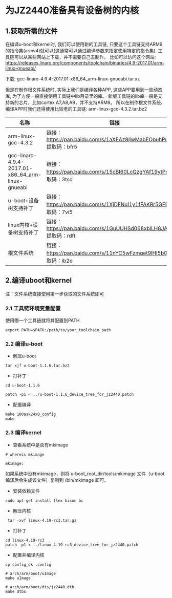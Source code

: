 # 为JZ2440准备具有设备树的内核

## 1.获取所需的文件
在编译u-boot和kernel时, 我们可以使用新的工具链, 
只要这个工具链支持ARM9的指令集(armv4)就可以(这通常可以通过编译参数来指定使用特定的指令集).
工具链可以从某些网站上下载，并不需要自己去制作。
比如可以访问这个网站: https://releases.linaro.org/components/toolchain/binaries/4.9-2017.01/arm-linux-gnueabi/

下载: gcc-linaro-4.9.4-2017.01-x86_64_arm-linux-gnueabi.tar.xz

但是在制作根文件系统时, 实际上我们是编译各种APP, 
这些APP要用到一些动态库, 为了方便一般直接使用工具链中lib目录里的库。
新版工具链的lib库一般是支持新的芯片，比如cortex A7,A8,A9，并不支持ARM9。
所以在制作根文件系统、编译APP时我们还得使用比较老的工具链: arm-linux-gcc-4.3.2.tar.bz2

|名称|链接|
|----|----|
|arm-linux-gcc-4.3.2|链接：https://pan.baidu.com/s/1aXEAz8ljwMabEOpuhPugsQ 提取码：bfr5|
|gcc-linaro-4.9.4-2017.01-x86_64_arm-linux-gnueabi|链接：https://pan.baidu.com/s/15cBI60LcQzgYAf19ytPnOg 提取码：3tso |
|u-boot+设备树支持补丁|链接：https://pan.baidu.com/s/1XjDFNuI1y1fFAKRr5GFElQ 提取码：7vi5|
|linux内核+设备树支持补丁|链接：https://pan.baidu.com/s/1GuUUHSd068xblLH8JAXMAA 提取码：rdft |
|根文件系统|链接：https://pan.baidu.com/s/11nYC5wFzmget9lHI5b0iBw 提取码：ib2o|


## 2.编译uboot和kernel

注：文件系统直接使用第一步获取的文件系统即可

### 2.1 工具链环境变量配置

使用哪一个工具链就将其配置到PATH

```
export PATH=$PATH:/path/to/your_toolchain_path
```

### 2.2 编译u-boot

* 解压u-boot

```
tar xjf u-boot-1.1.6.tar.bz2
```

* 打补丁
```
cd u-boot-1.1.6

patch -p1 < ../u-boot-1.1.6_device_tree_for_jz2440.patch
```

* 配置编译
```
make 100ask24x0_config
make  
```

### 2.3 编译kernel

* 查看系统中是否有mkimage
```
# whereis mkimage

mkimage:
```

如果系统中没有mkimage，则将 u-boot_root_dir/tools/mkimage 文件（u-boot编译后会生成该文件）复制到 /bin/mkimage 即可。

* 安装依赖文件
```
sudo apt-get install flex bison bc
```


* 解压内核

```
 tar -xvf linux-4.19-rc3.tar.gz 
```

* 打补丁

```
cd linux-4.19-rc3                  
patch -p1 < ../linux-4.19-rc3_device_tree_for_jz2440.patch
```

* 配置并编译内核

```
cp config_ok .config

# arch/arm/boot/uImage
make uImage

# arch/arm/boot/dts/jz2440.dtb
make dtbs 
```

